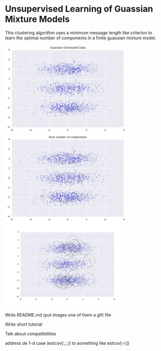 # Unsupervised Learning of Guassian Mixture Models

This clustering algorithm uses a minimum message length like criterion to learn the optimal number of components in a finite guassian mixture model. 

<p float="left">
  <img src="./figures/generated_data.png" width="400" />
  <img src="./figures/best_number_components.png" width="400" /> 
  <img src="./figures/animated.gif" width="400" />
</p>

Write README.md (put images one of them a gif) file

Write short tutorial

Talk about compatibilities

address de 1-d case (estcov[:,:,i] to something like estcov[-i:]) 
